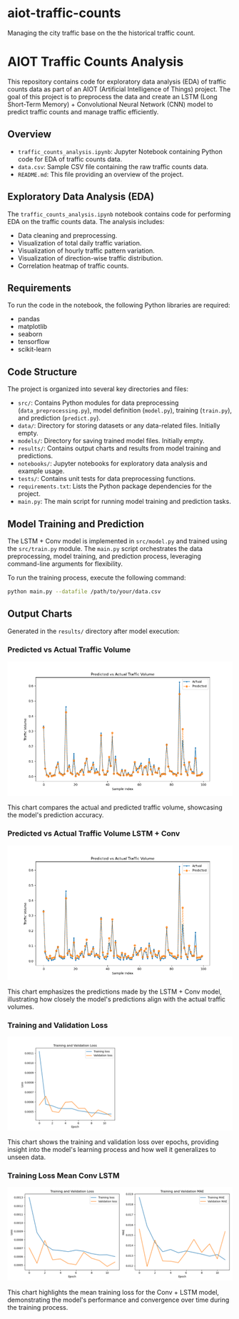 # aiot-traffic-counts
Managing the city traffic base on the the historical traffic count.

# AIOT Traffic Counts Analysis

This repository contains code for exploratory data analysis (EDA) of traffic counts data as part of an AIOT (Artificial Intelligence of Things) project. The goal of this project is to preprocess the data and create an LSTM (Long Short-Term Memory) + Convolutional Neural Network (CNN) model to predict traffic counts and manage traffic efficiently.

## Overview

- `traffic_counts_analysis.ipynb`: Jupyter Notebook containing Python code for EDA of traffic counts data.
- `data.csv`: Sample CSV file containing the raw traffic counts data.
- `README.md`: This file providing an overview of the project.

## Exploratory Data Analysis (EDA)

The `traffic_counts_analysis.ipynb` notebook contains code for performing EDA on the traffic counts data. The analysis includes:
- Data cleaning and preprocessing.
- Visualization of total daily traffic variation.
- Visualization of hourly traffic pattern variation.
- Visualization of direction-wise traffic distribution.
- Correlation heatmap of traffic counts.

## Requirements

To run the code in the notebook, the following Python libraries are required:
- pandas
- matplotlib
- seaborn
- tensorflow
- scikit-learn


## Code Structure

The project is organized into several key directories and files:

- `src/`: Contains Python modules for data preprocessing (`data_preprocessing.py`), model definition (`model.py`), training (`train.py`), and prediction (`predict.py`).
- `data/`: Directory for storing datasets or any data-related files. Initially empty.
- `models/`: Directory for saving trained model files. Initially empty.
- `results/`: Contains output charts and results from model training and predictions.
- `notebooks/`: Jupyter notebooks for exploratory data analysis and example usage.
- `tests/`: Contains unit tests for data preprocessing functions.
- `requirements.txt`: Lists the Python package dependencies for the project.
- `main.py`: The main script for running model training and prediction tasks.

## Model Training and Prediction

The LSTM + Conv model is implemented in `src/model.py` and trained using the `src/train.py` module. The `main.py` script orchestrates the data preprocessing, model training, and prediction process, leveraging command-line arguments for flexibility.

To run the training process, execute the following command:

```bash
python main.py --datafile /path/to/your/data.csv
```

## Output Charts

Generated in the `results/` directory after model execution:

### Predicted vs Actual Traffic Volume

![Predicted vs Actual Traffic Volume](results/predicted_vs_actual_traffic_volume.png)

This chart compares the actual and predicted traffic volume, showcasing the model's prediction accuracy.

### Predicted vs Actual Traffic Volume LSTM + Conv

![Predicted vs Actual Traffic Volume LSTM + Conv](results/predicted_vs_actual_traffic_volume_lstm_conv.png)

This chart emphasizes the predictions made by the LSTM + Conv model, illustrating how closely the model's predictions align with the actual traffic volumes.

### Training and Validation Loss

![Training and Validation Loss](results/training_and_validation_loss.png)

This chart shows the training and validation loss over epochs, providing insight into the model's learning process and how well it generalizes to unseen data.

### Training Loss Mean Conv LSTM

![Training Loss Mean Conv LSTM](results/training_loss_mean_conv_lstm.png)

This chart highlights the mean training loss for the Conv + LSTM model, demonstrating the model's performance and convergence over time during the training process.


